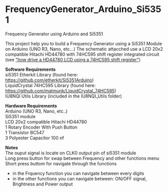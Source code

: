 # FrequencyGenerator_Arduino_Si5351
Frequency Generator using Arduino and Si5351

This project help you to build a Frequency Generator using a Si5351 Module on Arduino (UNO R3, Nano, etc...)
The schematic attacched use a LCD 20x2 compatible Hitachi HD44780 with 74HC595 shift register integrated circuit (see ["how drive a HD44780 LCD using a 74HC595 shift register"](https://www.google.com/search?q=how+drive+a+HD44780+LCD+using+a+74HC595+shift+register))

**Software Requirements**<br>
si5351 Etherkit Library (found here: https://github.com/etherkit/Si5351Arduino)<br>
LiquidCrystal 74HC595 Library (found here: https://github.com/matmunk/LiquidCrystal_74HC595)<br>
IU8NQI Utils Library (included in the IU8NQI_Utils folder)<br>

**Hardware Requirements**<br>
Arduino (UNO R3, Nano, etc..)<br>
Si5351 module<br>
LCD 20x2 compatible Hitachi HD44780<br>
1 Rotary Encoder With Push Button<br>
1 Transistor BC547<br>
3 Polyester Capacitor 100 nf<br>

**Notes**<br/>
The ouput signal is locate on CLK0 output pin of si5351 module<br>
Long press button for swap between Frequency and other functions menu<br>
Short press buttom for navigate through the functions<br>
- in the Frquency function you can navigate between every digits 
- in the other functions you can navigate between: ON/OFF signal, Brightness and Power output



